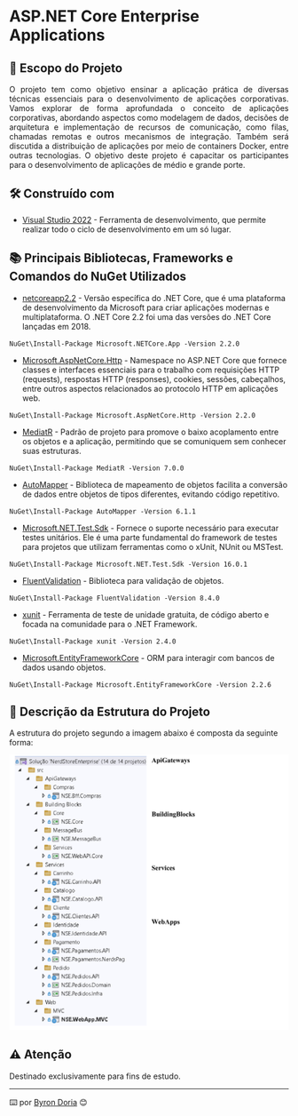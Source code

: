 # ASP.NET Core Enterprise Applications

## 📝️ Escopo do Projeto

<p align="justify"> 
O projeto tem como objetivo ensinar a aplicação prática de diversas técnicas essenciais para o desenvolvimento
de aplicações corporativas. Vamos explorar de forma aprofundada o conceito de aplicações corporativas, 
abordando aspectos como modelagem de dados, decisões de arquitetura e implementação de recursos de comunicação,
como filas, chamadas remotas e outros mecanismos de integração. Também será discutida a distribuição de 
aplicações por meio de containers Docker, entre outras tecnologias. O objetivo deste projeto é capacitar 
os participantes para o desenvolvimento de aplicações de médio e grande porte.
</p>

## 🛠️ Construído com

* [Visual Studio 2022](https://learn.microsoft.com/pt-br/visualstudio/windows/?view=vs-2022) - Ferramenta de desenvolvimento, que permite realizar todo o ciclo de desenvolvimento em um só lugar.

## 📚 Principais Bibliotecas, Frameworks e Comandos do NuGet Utilizados

* [netcoreapp2.2](https://learn.microsoft.com/pt-br/dotnet/core/whats-new/dotnet-core-2-2) - Versão específica do .NET Core, que é uma plataforma de desenvolvimento da Microsoft para criar aplicações modernas e multiplataforma. O .NET Core 2.2 foi uma das versões do .NET Core lançadas em 2018.

```
NuGet\Install-Package Microsoft.NETCore.App -Version 2.2.0
```

* [Microsoft.AspNetCore.Http](https://learn.microsoft.com/pt-br/dotnet/core/whats-new/dotnet-core-2-2) - Namespace no ASP.NET Core que fornece classes e interfaces essenciais para o trabalho com requisições HTTP (requests), respostas HTTP (responses), cookies, sessões, cabeçalhos, entre outros aspectos relacionados ao protocolo HTTP em aplicações web.

```
NuGet\Install-Package Microsoft.AspNetCore.Http -Version 2.2.0
```

* [MediatR](https://medium.com/tableless/mediatr-com-asp-net-core-7b98ba0ca640) - Padrão de projeto para promove o baixo acoplamento entre os objetos e a aplicação, permitindo que se comuniquem sem conhecer suas estruturas.

```
NuGet\Install-Package MediatR -Version 7.0.0
```

* [AutoMapper](https://automapper.org/) - Biblioteca de mapeamento de objetos facilita a conversão de dados entre objetos de tipos diferentes, evitando código repetitivo.

```
NuGet\Install-Package AutoMapper -Version 6.1.1
```

* [Microsoft.NET.Test.Sdk](https://automapper.org/) - Fornece o suporte necessário para executar testes unitários. Ele é uma parte fundamental do framework de testes para projetos que utilizam ferramentas como o xUnit, NUnit ou MSTest.

```
NuGet\Install-Package Microsoft.NET.Test.Sdk -Version 16.0.1
```

* [FluentValidation](https://docs.fluentvalidation.net/en/latest/) - Biblioteca para validação de objetos.

```
NuGet\Install-Package FluentValidation -Version 8.4.0
```

* [xunit](https://xunit.net/) - Ferramenta de teste de unidade gratuita, de código aberto e focada na comunidade para o .NET Framework.

```
NuGet\Install-Package xunit -Version 2.4.0
```

* [Microsoft.EntityFrameworkCore](https://learn.microsoft.com/pt-br/ef/core/get-started/overview/install) - ORM para interagir com bancos de dados usando objetos.

```
NuGet\Install-Package Microsoft.EntityFrameworkCore -Version 2.2.6
```

## 🚧 Descrição da Estrutura do Projeto

A estrutura do projeto segundo a imagem abaixo é composta da seguinte forma:

![EstruturaDoProjeto](screenshots/estrutura.PNG)

## ⚠️ Atenção

Destinado exclusivamente para fins de estudo.

---
⌨️ por [Byron Doria](https://gist.github.com/lohhans) 😊